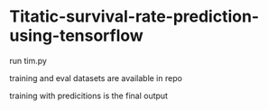 # Titatic-survival-rate-prediction-using-tensorflow


run tim.py

training and eval datasets are available in repo

training with predicitions is the final output
